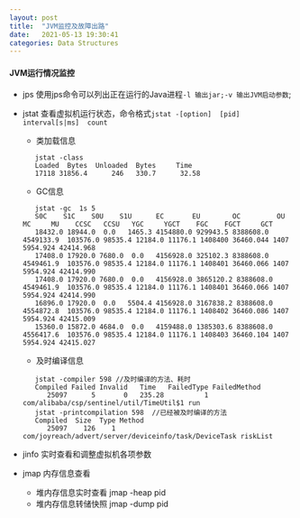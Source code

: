 ```yaml
---
layout: post
title:  "JVM监控及故障出路"
date:   2021-05-13 19:30:41
categories: Data Structures
---
```

#### JVM运行情况监控

* jps 使用jps命令可以列出正在运行的Java进程`-l 输出jar;-v 输出JVM启动参数`;

* jstat 查看虚拟机运行状态，命令格式`jstat -[option]  [pid]  interval[s|ms]  count` 
    * 类加载信息
    ```
       jstat -class
       Loaded  Bytes  Unloaded  Bytes     Time
       17118 31856.4      246   330.7      32.58
    ```
    * GC信息 
    ```
       jstat -gc  1s 5
       S0C    S1C    S0U    S1U      EC       EU        OC         OU       MC     MU    CCSC   CCSU   YGC     YGCT    FGC    FGCT     GCT
       18432.0 18944.0  0.0   1465.3 4154880.0 929943.5 8388608.0  4549133.9  103576.0 98535.4 12184.0 11176.1 1408400 36460.044 1407  5954.924 42414.968
       17408.0 17920.0 7680.0  0.0   4156928.0 325102.3 8388608.0  4549461.9  103576.0 98535.4 12184.0 11176.1 1408401 36460.066 1407  5954.924 42414.990
       17408.0 17920.0 7680.0  0.0   4156928.0 3865120.2 8388608.0  4549461.9  103576.0 98535.4 12184.0 11176.1 1408401 36460.066 1407  5954.924 42414.990
       16896.0 17920.0  0.0   5504.4 4156928.0 3167838.2 8388608.0  4554872.8  103576.0 98535.4 12184.0 11176.1 1408402 36460.086 1407  5954.924 42415.009
       15360.0 15872.0 4684.0  0.0   4159488.0 1385303.6 8388608.0  4556417.6  103576.0 98535.4 12184.0 11176.1 1408403 36460.104 1407  5954.924 42415.027
    ```
    * 及时编译信息
    ```
       jstat -compiler 598 //及时编译的方法、耗时
       Compiled Failed Invalid   Time   FailedType FailedMethod
          25097      5       0   235.28          1 com/alibaba/csp/sentinel/util/TimeUtil$1 run
       jstat -printcompilation 598  //已经被及时编译的方法
       Compiled  Size  Type Method
          25097    126    1 com/joyreach/advert/server/deviceinfo/task/DeviceTask riskList
    ```  
  
* jinfo 实时查看和调整虚拟机各项参数

* jmap 内存信息查看
    * 堆内存信息实时查看 jmap -heap pid
    * 堆内存信息转储快照 jmap -dump pid
    

     
  